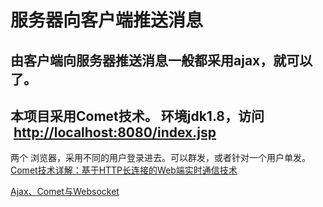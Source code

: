 # 服务器向客户端推送消息

## 由客户端向服务器推送消息一般都采用ajax，就可以了。 
## 本项目采用Comet技术。 环境jdk1.8，访问  [http://localhost:8080/index.jsp](http://localhost:8080/index.jsp) 

两个 浏览器，采用不同的用户登录进去。可以群发，或者针对一个用户单发。
[Comet技术详解：基于HTTP长连接的Web端实时通信技术](http://www.cnblogs.com/imstudy/p/5696033.html)

[Ajax、Comet与Websocket](http://www.tuicool.com/articles/FBbaai)
